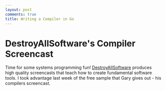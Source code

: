 ```yaml
---
layout: post
comments: true
title: Writing a Compiler in Go
---
```


# DestroyAllSoftware's Compiler Screencast



Time for some systems programming fun! [DestroyAllSoftware](https://www.destroyallsoftware.com/screencasts) produces high quality screencasts that teach how to create fundamental software tools. I took advantage last week of the free sample that Gary gives out - his compilers screencast. 